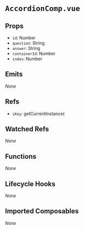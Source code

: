 # `AccordionComp.vue`

## Props

- `id`: Number
- `question`: String
- `answer`: String
- `containerId`: Number
- `index`: Number

## Emits

_None_

## Refs

- `iKey`: getCurrentInstance(

## Watched Refs

_None_

## Functions

_None_

## Lifecycle Hooks

_None_

## Imported Composables

_None_

